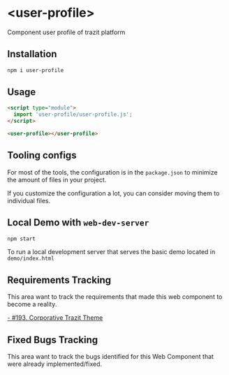 # \<user-profile>
Component user profile of trazit platform

## Installation

```bash
npm i user-profile
```

## Usage

```html
<script type="module">
  import 'user-profile/user-profile.js';
</script>

<user-profile></user-profile>
```



## Tooling configs

For most of the tools, the configuration is in the `package.json` to minimize the amount of files in your project.

If you customize the configuration a lot, you can consider moving them to individual files.

## Local Demo with `web-dev-server`

```bash
npm start
```

To run a local development server that serves the basic demo located in `demo/index.html`

## Requirements Tracking

This area want to track the requirements that made this web component to become a reality.

[- #193. Corporative Trazit Theme](https://github.com/FranGomezVenegas/FETR/issues/193)


## Fixed Bugs Tracking

This area want to track the bugs identified for this Web Component that were already implemented/fixed.